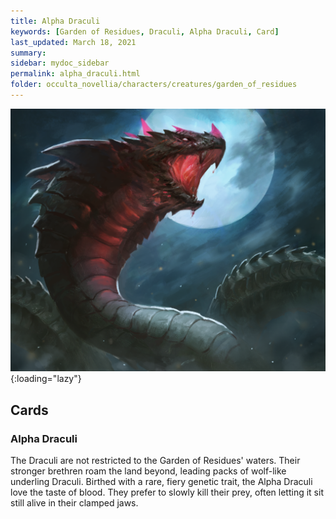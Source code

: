 ```yaml
---
title: Alpha Draculi
keywords: [Garden of Residues, Draculi, Alpha Draculi, Card]
last_updated: March 18, 2021
summary: 
sidebar: mydoc_sidebar
permalink: alpha_draculi.html
folder: occulta_novellia/characters/creatures/garden_of_residues
---
```


![Alpha Draculi](/assets/images/illustrations/alpha_draculi_1080.png){:loading="lazy"}

## Cards

### Alpha Draculi

The Draculi are not restricted to the Garden of Residues' waters. Their stronger brethren roam the land beyond, leading packs of wolf-like underling Draculi. Birthed with a rare, fiery genetic trait, the Alpha Draculi love the taste of blood. They prefer to slowly kill their prey, often letting it sit still alive in their clamped jaws.
